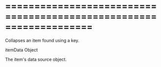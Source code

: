 <!--**
/*-------------------------------------------
    Auto-generated file. Do not modify.
-------------------------------------------

**-->
===================================================================
===================================================================

<!--shortDescription-->
Collapses an item found using a key.
<!--/shortDescription-->

<!--paramName1-->itemData<!--/paramName1-->
<!--paramType1-->Object<!--/paramType1-->
<!--paramDescription1-->
The item's data source object. 
<!--/paramDescription1-->

<!--fullDescription-->

<!--/fullDescription-->
